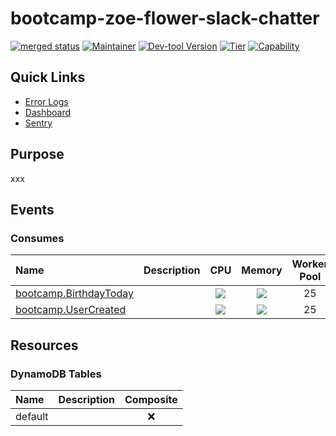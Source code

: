 <!-- Code generated by dev-tool; DO NOT EDIT. -->
<!-- Documentation: https://github.com/flypay/go-kit/blob/master/docs/readme-gen/README.md -->
# bootcamp-zoe-flower-slack-chatter

[![merged status](https://github.com/flypay/bootcamp-zoe-flower-slack-chatter/actions/workflows/release.yml/badge.svg)](https://github.com/flypay/bootcamp-zoe-flower-slack-chatter/actions/workflows/release.yml) [![Maintainer](https://img.shields.io/badge/team-jetc--tooling-informational)](https://github.com/orgs/flypay/teams/jetc-tooling/members) [![Dev-tool Version](https://img.shields.io/badge/dev--tool-4.117.0-blueviolet)](https://github.com/flypay/go-kit/releases/tag/v4.117.0) [![Tier](https://img.shields.io/badge/tier-Undefined-inactive)](https://github.com/flypay/go-kit/tree/master/docs/tiers) [![Capability](https://img.shields.io/badge/capability-unknown-blue)](https://github.com/flypay/go-kit/tree/master/docs/capabilities)

## Quick Links

- [Error Logs](https://kibana-production.flyt-tools.com/_dashboards/app/discover#/?_g=(filters:!(),refreshInterval:(pause:!t,value:0),time:(from:now-24h,to:now))&_a=(columns:!(level,message),filters:!(('$state':(store:appState),meta:(alias:!n,disabled:!f,index:daa651d0-f6d6-11ec-bbf2-832f76fcafca,key:app,negate:!f,params:(query:bootcamp-zoe-flower-slack-chatter),type:phrase),query:(match_phrase:(app:bootcamp-zoe-flower-slack-chatter))),('$state':(store:appState),meta:(alias:!n,disabled:!f,index:daa651d0-f6d6-11ec-bbf2-832f76fcafca,key:level,negate:!f,params:(query:error),type:phrase),query:(match_phrase:(level:error)))),index:daa651d0-f6d6-11ec-bbf2-832f76fcafca,interval:auto,query:(language:lucene,query:''),sort:!(!('@timestamp',desc))))
- [Dashboard](xxx)
- [Sentry](https://sentry.io/organizations/flytio/projects/bootcamp-zoe-flower-slack-chatter/)

## Purpose

xxx

## Events

### Consumes

| Name | Description | CPU | Memory | Worker Pool |
| :-- | :-- | :--: | :--: | :--: |
| [bootcamp.BirthdayToday](vendor/github.com/flypay/events/pkg/bootcamp/birthday.pb.go#L104) |  | [![](https://img.shields.io/badge/small-50m-brightgreen)](https://github.com/flypay/go-kit/blob/master/docs/events/README.md#resource-configuration) | [![](https://img.shields.io/badge/small-50Mi-brightgreen)](https://github.com/flypay/go-kit/blob/master/docs/events/README.md#resource-configuration) | 25 |
| [bootcamp.UserCreated](vendor/github.com/flypay/events/pkg/bootcamp/birthday.pb.go#L24) |  | [![](https://img.shields.io/badge/small-50m-brightgreen)](https://github.com/flypay/go-kit/blob/master/docs/events/README.md#resource-configuration) | [![](https://img.shields.io/badge/small-50Mi-brightgreen)](https://github.com/flypay/go-kit/blob/master/docs/events/README.md#resource-configuration) | 25 |

## Resources

### DynamoDB Tables

| Name | Description | Composite |
| :-- | :-- | :--: |
| default |  | ❌ |

